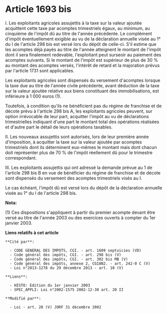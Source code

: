 # Article 1693 bis

I. Les exploitants agricoles assujettis à la taxe sur la valeur ajoutée acquittent cette taxe par acomptes trimestriels
égaux, au minimum, au cinquième de l'impôt dû au titre de l'année précédente. Le complément d'impôt éventuellement exigible
au vu de la déclaration annuelle visée au 1° du I de l'article 298 bis est versé lors du dépôt de celle-ci. S'il estime que
les acomptes déjà payés au titre de l'année atteignent le montant de l'impôt dont il sera finalement redevable, l'exploitant
peut surseoir au paiement des acomptes suivants. Si le montant de l'impôt est supérieur de plus de 30 % au montant des
acomptes versés, l'intérêt de retard et la majoration prévus par l'article 1731 sont applicables.

Les exploitants agricoles sont dispensés du versement d'acomptes lorsque la taxe due au titre de l'année civile précédente,
avant déduction de la taxe sur la valeur ajoutée relative aux biens constituant des immobilisations, est inférieure à 1 000
euros (1).

Toutefois, à condition qu'ils ne bénéficient pas du régime de franchise et de décote prévu à l'article 298 bis A, les
exploitants agricoles peuvent, sur option irrévocable de leur part, acquitter l'impôt au vu de déclarations trimestrielles
indiquant d'une part le montant total des opérations réalisées et d'autre part le détail de leurs opérations taxables.

II. Les nouveaux assujettis sont autorisés, lors de leur première année d'imposition, à acquitter la taxe sur la valeur
ajoutée par acomptes trimestriels dont ils déterminent eux-mêmes le montant mais dont chacun doit représenter plus de 70 % de
l'impôt réellement dû pour le trimestre correspondant.

III. Les exploitants assujettis qui ont adressé la demande prévue au 1 de l'article 298 bis B en vue de bénéficier du régime
de franchise et de décote sont dispensés du versement des acomptes trimestriels visés au I.

Le cas échéant, l'impôt dû est versé lors du dépôt de la déclaration annuelle visée au 1° du I de l'article 298 bis.

**Nota:**

(1) Ces dispositions s'appliquent à partir du premier acompte devant être versé au titre de l'année 2003 ou des exercices
ouverts à compter du 1er janvier 2003.

**Liens relatifs à cet article**

	**Cité par**:

	  - CODE GENERAL DES IMPOTS, CGI. - art. 1609 septvicies (VD)
	  - Code général des impôts, CGI. - art. 298 bis (V)
	  - Code général des impôts, CGI. - art. 302 bis MB (V)
	  - Code général des impôts, annexe 2, CGIAN2. - art. 242-0 C (V)
	  - Loi n°2013-1278 du 29 décembre 2013 - art. 10 (V)

	**Liens**:

	  - HISTO: Edition du 1er janvier 2003
	  - SPEC_APPLI: Loi n°2002-1575 2002-12-30 art. 20 II

	**Modifié par**:

	  - Loi - art. 20 (V) JORF 31 décembre 2002
